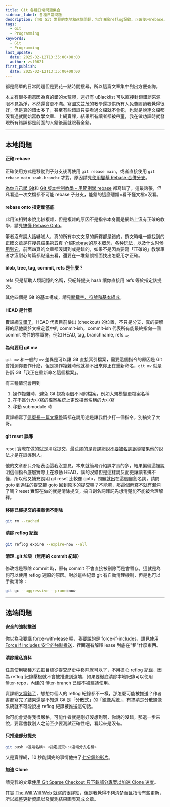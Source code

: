 ```yaml
---
title: Git 各種日常問題集合
sidebar_label: 各種日常問題
description: 介紹 Git 常見的本地和遠端問題，包含清除reflog記錄、正確使用rebase、git mv、以及如何加速clone等進階技巧。還解釋了常見錯誤誤導，並提供正確的 Git 操作方法。
tags:
  - Git
  - Programming
keywords:
  - Git
  - Programming
last_update:
  date: 2025-02-12T13:35:00+08:00
  author: zsl0621
first_publish:
  date: 2025-02-12T13:35:00+08:00
---
```


都是簡單的日常問題但是要花一點時間搜尋，所以這篇文章集中列出方便查詢。

本文有很多抱怨因為真的錯的太荒謬，還好有 uBlacklist 可以直接封鎖錯誤來源眼不見為淨，不然還會更不滿。寫圖文並茂的教學還提供所有人免費閱讀我覺得很好，但是真的錯太多了，甚至有些錯誤只要看過文檔就不會犯，也就是說連文檔都沒看過就開始寫教學文章、上網賣課，結果所有讀者都被帶歪，我在做功課時就發現所有錯誤都是前面的人錯後面就跟著全錯。

---

## 本地問題

#### 正確 rebase

正確使用方式是移動到子分支後再使用 `git rebase main`，或者直接使用 `git rebase main <sub-branch>` 才對，原因請見[使用變基 Rebase 合併分支](../history-manipulation/rebase)。

[為你自己學 Git](https://gitbook.tw/chapters/branch/merge-with-rebase)和 [Git 版本控制教學 - 用範例學 rebase](https://myapollo.com.tw/blog/git-tutorial-rebase/) 都寫錯了，這最誇張，但凡看過一次文檔都不可能 rebase 子分支，能錯的這麼離譜=看不懂文檔=沒看。

#### rebase onto 指定新基底

此用法相對來說比較複雜，但是複雜的原因不是指令本身而是網路上沒有正確的教學，請見[搞懂 Rebase Onto](../advance/rebase-onto)。

筆者沒有說大話嚇唬人，真的所有中文文章的解釋都是錯的，撰文時唯一能找到的正確文章是在搜尋結果第五頁 [介绍Rebase的基本概念，各种玩法，以及什么时候用到它](https://morningspace.github.io/tech/git-merge-stories-6/)，前面四頁的文章都沒講到或是錯的，如果不是因為要寫「正確的」教學筆者才沒耐心每篇都點進去看，還要在一堆錯誤裡面找出怎麼用才正確。

#### blob, tree, tag, commit, refs 是什麼？

refs 只是幫助人類記憶的名稱，只紀錄提交 hash 讓你直接用 refs 等於指定該提交。

其他四個是 Git 的基本構成，請見[關鍵字、符號和基本組成](../preliminaries/keyword)。

#### HEAD 是什麼

賣課網[又錯了](https://gitbook.tw/chapters/using-git/what-is-head)，HEAD 代表目前檢出 (checkout) 的位置，不只是分支，真的要解釋的話他屬於文檔定義中的 commit-ish，commit-ish 代表所有能最終指向一個 commit 物件的標識符，例如 HEAD, tag, branchname, refs...。

#### 為何要用 git mv

`git mv` 和一般的 `mv` 差異是可以讓 Git 直接索引檔案，需要這個指令的原因是 Git 會推測你要作什麼，但是操作複雜時他就猜不出來你正在重新命名，`git mv` 就是告訴 Git「我正在重新命名這個檔案」。

有三種情況會用到

1. 操作複雜時，避免 Git 視為兩個不同的檔案，例如大規模變更檔案名稱
2. 在不區分大小寫的檔案系統上更改檔案名稱的大小寫
3. 移動 submodule 時

賣課網寫了[這麼長一篇文章](https://gitbook.tw/chapters/using-git/rename-and-delete-file)整篇都在說用途是讓我們少打一個指令，別搞笑了大哥。

#### git reset 誤導

reset 實際在做的就是清除提交，最荒謬的是賣課網說[不要被名詞誤導](https://gitbook.tw/chapters/using-git/reset-commit)結果他的說法才是在誤導別人。

他的文章都只介紹表面這我沒意見，本來就簡易介紹課才賣的多，結果偏偏這裡說明這個指令底層實際上在移動 HEAD，講的沒錯但是這樣說反而更讓讀者搞不懂，所以他又補充說明 git reset 比較像 goto，問題就出在這個自創名詞，請問 goto 到過往的提交能 goto 回到原本的提交嗎？不能嘛，那這個解釋不就有漏洞了嗎？reset 實際在做的就是清除提交，搞自創名詞拜託先想清楚能不能被合理解釋。

#### 移除已經提交的檔案但不刪除

```sh
git rm --cached
```

#### 清除 reflog 紀錄

```sh
git reflog expire --expire=now --all
```

#### 清理 .git 垃圾（無用的 commit 紀錄）

修改或是移除 commit 時，原有 commit 不會直接被刪除而是會暫存，這就是為何可以使用 reflog 還原的原因。對於這些紀錄 git 有自動清理機制，但是也可以手動清除：

```sh
git gc --aggressive --prune=now
```

---

## 遠端問題

#### 安全的強制推送

你以為我要講 force-with-lease 嗎，我要說的是 force-if-includes，請見[使用 Force if Includes 安全的強制推送](../remote/force-if-includes-safely-push)，裡面還有解釋 lease 到底在"租"什麼東西。

#### 清除隱私資料

任意使用哪種方式把目標從提交歷史中移除就可以了，不用擔心 reflog 紀錄，因為 reflog 紀錄壓根就不會被推送到遠端，如果要徹底清除本地紀錄可以使用 filter-repo，內建的 filter-branch 已經不被建議使用。

賣課網[又寫錯了](https://gitbook.tw/chapters/faq/remove-files-from-git)，想想每個人的 reflog 紀錄都不一樣，那怎麼可能被推送？作者書都寫完了結果還是不知道 Git 是「分散式」的「鏡像系統」，有搞清楚分散鏡像系統就不可能說出 reflog 紀錄被推送這句話。

你可能會覺得我很嚴格，可能作者就是剛好沒想到啊，你說的沒錯，那退一步來說，要寫書教別人之前至少要測試正確性吧，看起來是沒有。

#### 只推送部分提交

```sh
git push <遠端名稱> <指定提交>:<遠端分支名稱>
```

又是賣課網，10 秒能講完的事情他拍了[七分鐘的影片](https://www.youtube.com/watch?v=VShhhq_5sMc)。

#### 加速 Clone

請見我的文章[使用 Git Sparse Checkout 只下載部分專案以加速 Clone 速度](../advance/reduce-size)。

其實 [The Will Will Web](https://blog.miniasp.com/post/2022/05/17/Down-size-your-Monorepo-with-Git-Sparse-checkouts) 就寫的很詳細，但是我覺得不夠清楚而且指令有些更新，所以統整更新資訊以及實測結果圖表寫成文章。
